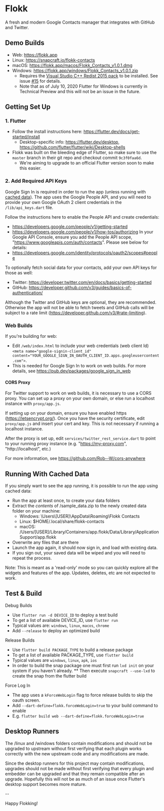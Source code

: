 # Flokk
A fresh and modern Google Contacts manager that integrates with GitHub and Twitter.

## Demo Builds
- Web: https://flokk.app
- Linux: https://snapcraft.io/flokk-contacts
- macOS: https://flokk.app/macos/Flokk_Contacts_v1.0.1.dmg
- Windows: https://flokk.app/windows/Flokk_Contacts_v1.0.1.zip
  - Requires the [Visual Studio C++ Redist 2015 pack](https://www.microsoft.com/en-us/download/details.aspx?id=52685) to be installed. See issue [#15](https://github.com/gskinnerTeam/flokk/issues/15) for details.
  - Note that as of July 10, 2020 Flutter for Windows is currently in Technical Preview and this will not be an issue in the future.

## Getting Set Up

### 1. Flutter

- Follow the install instructions here: https://flutter.dev/docs/get-started/install
  - Desktop-specific info: https://flutter.dev/desktop, https://github.com/flutter/flutter/wiki/Desktop-shells
- Flokk was built on the bleeding edge of Flutter, so make sure to use the `master` branch in their git repo and checkout commit `9c3f0faa6d`.
  - We're aiming to upgrade to an official Flutter version soon to make this easier.

### 2. Add Required API Keys

Google Sign In is required in order to run the app (unless running with [cached data](#running-with-cached-data)). The app uses the Google People API, and you will need to provide your own Google OAuth 2 client credentials in the `/lib/api_keys.dart` file. 

Follow the instructions here to enable the People API and create credentials:
- https://developers.google.com/people/v1/getting-started
- https://developers.google.com/people/v1/how-tos/authorizing
In your Google API Console, ensure you add the People API scope, "https://www.googleapis.com/auth/contacts". Please see below for details:
- https://developers.google.com/identity/protocols/oauth2/scopes#people

To optionally fetch social data for your contacts, add your own API keys for those as well:
- Twitter: https://developer.twitter.com/en/docs/basics/getting-started
- GitHub: https://developer.github.com/v3/guides/basics-of-authentication/

Although the Twitter and GitHub keys are optional, they are recommended. Otherwise the app will not be able to fetch tweets and GitHub calls will be subject to a rate limit (https://developer.github.com/v3/#rate-limiting).

### Web Builds
If you're building for web:
- Edit `/web/index.html` to include your web credentials (web client Id) `<meta name="google-signin-client_id" content="YOUR_GOOGLE_SIGN_IN_OAUTH_CLIENT_ID.apps.googleusercontent.com">`.
- This is needed for Google Sign In to work on web builds. For more details, see https://pub.dev/packages/google_sign_in_web

#### CORS Proxy
For Twitter support to work on web builds, it is necessary to use a CORS proxy. You can set up a proxy on your own domain, or else run a localhost instance with `proxy/app.js`.

If setting up on your domain, ensure you have enabled https (https://letsencrypt.org/). Once you have the security certificate, edit `proxy/app.js` and insert your cert and key. This is not necessary if running a localhost instance.

After the proxy is set up, edit `services/twitter_rest_service.dart` to point to your running proxy instance (e.g. "https://my-proxy.com", "http://localhost", etc.)

For more information, see https://github.com/Rob--W/cors-anywhere

## Running With Cached Data
If you simply want to see the app running, it is possible to run the app using cached data:
- Run the app at least once, to create your data folders
- Extract the _contents_ of /sample_data.zip to the newly created data folder on your machine:
  - Windows: \Users\\[USER]\AppData\Roaming\Flokk Contacts
  - Linux: $HOME/.local/share/flokk-contacts
  - macOS: /Users/[USER]/Library/Containers/app.flokk/Data/Library/Application Support/app.flokk
- Overwrite any files that are there
- Launch the app again, it should now sign in, and load with existing data.
- If you sign out, your saved data will be wiped and you will need to repeat the process.

Note: This is meant as a 'read-only' mode so you can quickly explore all the widgets and features of the app. Updates, deletes, etc are not expected to work.

## Test & Build
Debug Builds
- Use `flutter run -d DEVICE_ID`  to deploy a test build
- To get a list of available DEVICE_ID, use `flutter run`
- Typical values are: `windows`, `linux`, `macos`, `chrome`
- Add `--release` to deploy an optimized build

Release Builds
- Use `flutter build PACKAGE_TYPE` to build a release package
- To get a list of available PACKAGE_TYPE, use `flutter build`
- Typical values are `windows`, `linux`, `apk`, `ios`
- In order to build the snap package one must first run `lxd init` on your system if you haven't already.
   ** Then execute `snapcraft --use-lxd` to create the snap from the flutter build

Force Log In
- The app uses a `kForceWebLogin` flag to force release builds to skip the oauth screen.
- Add `--dart-define=flokk.forceWebLogin=true` to your build command to enable
- E.g. `flutter build web --dart-define=flokk.forceWebLogin=true`

## Desktop Runners
The /linux and /windows folders contain modifications and should not be upgraded to upstream without first verifying that each plugin works correctly with the new upstream code and any modifications are made.

Since the desktop runners for this project may contain modifications, upgrades should not be made without first verifying that every plugin and embedder can be upgraded and that they remain compatible after an upgrade. Hopefully this will not be as much of an issue once Flutter's desktop support becomes more mature.

--

Happy Flokking!
